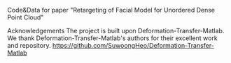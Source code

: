 Code&Data for paper "Retargeting of Facial Model for Unordered  Dense Point Cloud"



Acknowledgements
The project is built upon Deformation-Transfer-Matlab. We thank Deformation-Transfer-Matlab's authors for their excellent work and repository.
https://github.com/SuwoongHeo/Deformation-Transfer-Matlab




